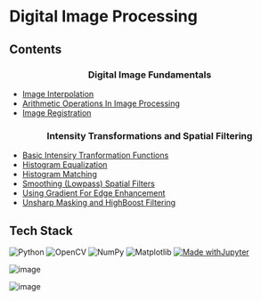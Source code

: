 # Digital Image Processing

## Contents

<h3 align = "center">Digital Image Fundamentals</h3>

- <a href = "https://github.com/naik24/ImageProcessing/tree/master/Image%20Interpolation">Image Interpolation</a>
- <a href = "https://github.com/naik24/ImageProcessing/tree/master/Arithmetic%20Operations%20in%20Image%20Processing"> Arithmetic Operations In Image Processing</a>
- <a href = "https://github.com/naik24/ImageProcessing/tree/master/Image%20Registration"> Image Registration </a>

<h3 align = "center">Intensity Transformations and Spatial Filtering</h3>

- <a href = "https://github.com/naik24/ImageProcessing/tree/master/Basic%20Intensity%20Transformation%20Functions"> Basic Intensiry Tranformation Functions</a>
- <a href = "https://github.com/naik24/ImageProcessing/tree/master/Histogram%20Equalization">Histogram Equalization</a>
- <a href = "https://github.com/naik24/ImageProcessing/tree/master/Histogram%20Matching">Histogram Matching</a>
- <a href = "https://github.com/naik24/ImageProcessing/tree/master/Smoothing%20Spatial%20Filters">Smoothing (Lowpass) Spatial Filters</a>
- <a href = "https://github.com/naik24/ImageProcessing/tree/master/Using%20Gradient%20for%20Edge%20Enchancement"> Using Gradient For Edge Enhancement</a>
- <a href = "https://github.com/naik24/ImageProcessing/tree/master/Unsharp%20Masking%20and%20Highboost%20Filtering"> Unsharp Masking and HighBoost Filtering</a>

## Tech Stack
![Python](https://img.shields.io/badge/python-3670A0?style=for-the-badge&logo=python&logoColor=ffdd54)
![OpenCV](https://img.shields.io/badge/opencv-%23white.svg?style=for-the-badge&logo=opencv&logoColor=white)
![NumPy](https://img.shields.io/badge/numpy-%23013243.svg?style=for-the-badge&logo=numpy&logoColor=white)
![Matplotlib](https://img.shields.io/badge/Matplotlib-%23ffffff.svg?style=for-the-badge&logo=Matplotlib&logoColor=black)
[![Made withJupyter](https://img.shields.io/badge/Made%20with-Jupyter-orange?style=for-the-badge&logo=Jupyter)](https://jupyter.org/try)

![image](https://github.com/naik24/ImageProcessing/assets/69704762/07dba0f6-700b-4ee9-b096-5ca1ca0772cf)

![image](https://github.com/naik24/ImageProcessing/assets/69704762/fc4fbce1-92a7-4ae1-b227-dd42b9a27012)

